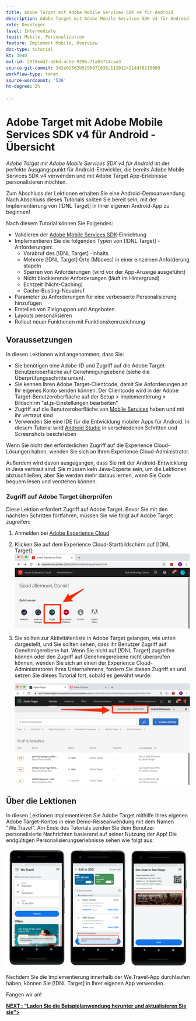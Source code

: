 ```yaml
---
title: Adobe Target mit Adobe Mobile Services SDK v4 für Android
description: Adobe Target mit Adobe Mobile Services SDK v4 für Android ist der perfekte Ausgangspunkt für Android-Entwickler, die bereits Adobe Mobile Services SDK v4 verwenden und mit Adobe Target App-Erlebnisse personalisieren möchten.
role: Developer
level: Intermediate
topic: Mobile, Personalization
feature: Implement Mobile, Overview
doc-type: tutorial
kt: 3040
exl-id: 20f8ed4f-a86d-4c5e-9296-71a93724caa3
source-git-commit: 342e02562b5296871638c1120114214df6115809
workflow-type: tm+mt
source-wordcount: '536'
ht-degree: 2%

---
```


# Adobe Target mit Adobe Mobile Services SDK v4 für Android - Übersicht

_Adobe Target mit Adobe Mobile Services SDK v4 für Android_ ist der perfekte Ausgangspunkt für Android-Entwickler, die bereits Adobe Mobile Services SDK v4 verwenden und mit Adobe Target App-Erlebnisse personalisieren möchten.

Zum Abschluss der Lektionen erhalten Sie eine Android-Demoanwendung. Nach Abschluss dieses Tutorials sollten Sie bereit sein, mit der Implementierung von [!DNL Target] in Ihrer eigenen Android-App zu beginnen!

Nach diesem Tutorial können Sie Folgendes:

* Validieren der [Adobe Mobile Services SDK](https://experienceleague.adobe.com/docs/mobile-services/android/getting-started-android/requirements.html?lang=en)-Einrichtung
* Implementieren Sie die folgenden Typen von [!DNL Target] -Anforderungen:
   * Vorabruf des [!DNL Target] -Inhalts
   * Mehrere [!DNL Target] Orte (Mboxes) in einer einzelnen Anforderung stapeln
   * Sperren von Anforderungen (wird vor der App-Anzeige ausgeführt)
   * Nicht blockierende Anforderungen (läuft im Hintergrund)
   * Echtzeit (Nicht-Caching)
   * Cache-Busting-Neuabruf
* Parameter zu Anforderungen für eine verbesserte Personalisierung hinzufügen
* Erstellen von Zielgruppen und Angeboten
* Layouts personalisieren
* Rollout neuer Funktionen mit Funktionskennzeichnung

## Voraussetzungen 

In diesen Lektionen wird angenommen, dass Sie:

* Sie benötigen eine Adobe-ID und Zugriff auf die Adobe Target-Benutzeroberfläche auf Genehmigungsebene (siehe die Überprüfungsschritte unten).
* Sie kennen Ihren Adobe Target-Clientcode, damit Sie Anforderungen an Ihr eigenes Konto senden können. Der Clientcode wird in der Adobe Target-Benutzeroberfläche auf der   Setup > Implementierung > Bildschirm &quot;at.js-Einstellungen bearbeiten&quot;
* Zugriff auf die Benutzeroberfläche von [Mobile Services](https://mobilemarketing.adobe.com/) haben und mit ihr vertraut sind
* Verwenden Sie eine IDE für die Entwicklung mobiler Apps für Android. In diesem Tutorial wird [Android Studio](https://developer.android.com/studio/install) in verschiedenen Schritten und Screenshots beschrieben

Wenn Sie nicht den erforderlichen Zugriff auf die Experience Cloud-Lösungen haben, wenden Sie sich an Ihren Experience Cloud-Administrator.

Außerdem wird davon ausgegangen, dass Sie mit der Android-Entwicklung in Java vertraut sind. Sie müssen kein Java-Experte sein, um die Lektionen abzuschließen, aber Sie werden mehr daraus lernen, wenn Sie Code bequem lesen und verstehen können.

### Zugriff auf Adobe Target überprüfen

Diese Lektion erfordert Zugriff auf Adobe Target. Bevor Sie mit den nächsten Schritten fortfahren, müssen Sie wie folgt auf Adobe Target zugreifen:

1. Anmelden bei [Adobe Experience Cloud](https://experience.adobe.com/)
1. Klicken Sie auf dem Experience Cloud-Startbildschirm auf [!DNL Target]:
   ![Experience Cloud-Startbildschirm](assets/aec_homeScreen_clickTarget.png)
1. Sie sollten zur Aktivitätenliste in Adobe Target gelangen, wie unten dargestellt, und Sie sollten sehen, dass Ihr Benutzer Zugriff auf Genehmigerebene hat. Wenn Sie nicht auf [!DNL Target] zugreifen können oder den Zugriff auf Genehmigerebene nicht überprüfen können, wenden Sie sich an einen der Experience Cloud-Administratoren Ihres Unternehmens, fordern Sie diesen Zugriff an und setzen Sie dieses Tutorial fort, sobald es gewährt wurde:

   ![Adobe UI](assets/targetUI_approver.png)

## Über die Lektionen

In diesen Lektionen implementieren Sie Adobe Target mithilfe Ihres eigenen Adobe Target-Kontos in eine Demo-Reiseanwendung mit dem Namen &quot;We.Travel&quot;. Am Ende des Tutorials senden Sie dem Benutzer personalisierte Nachrichten basierend auf seiner Nutzung der App! Die endgültigen Personalisierungserlebnisse sehen wie folgt aus:

![We.Travel app final](assets/overview_final_result.jpg)

Nachdem Sie die Implementierung innerhalb der We.Travel-App durchlaufen haben, können Sie [!DNL Target] in Ihrer eigenen App verwenden.

Fangen wir an!

**[NEXT : &quot;Laden Sie die Beispielanwendung herunter und aktualisieren Sie sie&quot;>](download-and-update-the-sample-app.md)**
